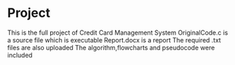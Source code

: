 # Project
This is  the full project of Credit Card Management System
OriginalCode.c is a source file which is executable
Report.docx is a report 
The required .txt files are also uploaded
The algorithm,flowcharts and pseudocode were included
